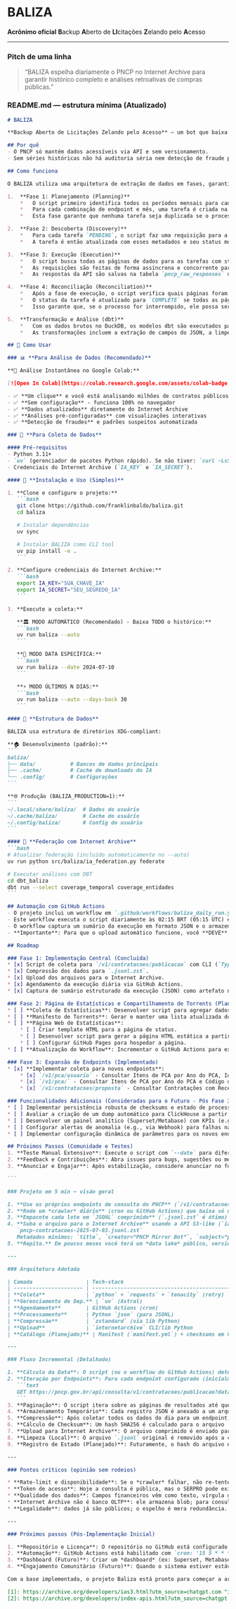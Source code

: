 # BALIZA

**Acrônimo oficial**
**B**ackup **A**berto de **LI**citações **Z**elando pelo **A**cesso

---

### Pitch de uma linha

> “BALIZA espelha diariamente o PNCP no Internet Archive para garantir histórico completo e análises retroativas de compras públicas.”

### README.md — estrutura mínima (Atualizado)

````markdown
# BALIZA

**Backup Aberto de Licitações Zelando pelo Acesso** — um bot que baixa o delta diário do PNCP e envia para o Internet Archive em JSONL compactado.

## Por quê
- O PNCP só mantém dados acessíveis via API e sem versionamento.
- Sem séries históricas não há auditoria séria nem detecção de fraude por padrão.

## Como funciona

O BALIZA utiliza uma arquitetura de extração de dados em fases, garantindo resiliência e idempotência. O processo é orquestrado por uma tabela de controle de tarefas (`pncp_extraction_tasks`) em um banco de dados DuckDB local.

1.  **Fase 1: Planejamento (Planning)**
    *   O script primeiro identifica todos os períodos mensais para cada endpoint da API do PNCP que precisam ser processados.
    *   Para cada combinação de endpoint e mês, uma tarefa é criada na tabela de controle com o status `PENDING`.
    *   Esta fase garante que nenhuma tarefa seja duplicada se o processo for executado novamente.

2.  **Fase 2: Descoberta (Discovery)**
    *   Para cada tarefa `PENDING`, o script faz uma requisição para a primeira página da API para obter metadados, como o número total de páginas e registros.
    *   A tarefa é então atualizada com esses metadados e seu status muda para `FETCHING`.

3.  **Fase 3: Execução (Execution)**
    *   O script busca todas as páginas de dados para as tarefas com status `FETCHING` ou `PARTIAL` (tarefas que foram interrompidas anteriormente).
    *   As requisições são feitas de forma assíncrona e concorrente para maximizar a velocidade de download.
    *   As respostas da API são salvas na tabela `pncp_raw_responses` do DuckDB.

4.  **Fase 4: Reconciliação (Reconciliation)**
    *   Após a fase de execução, o script verifica quais páginas foram baixadas com sucesso para cada tarefa.
    *   O status da tarefa é atualizado para `COMPLETE` se todas as páginas foram baixadas, ou `PARTIAL` se ainda faltam páginas.
    *   Isso garante que, se o processo for interrompido, ele possa ser retomado exatamente de onde parou.

5.  **Transformação e Análise (dbt)**
    *   Com os dados brutos no DuckDB, os modelos dbt são executados para transformar os dados em tabelas limpas e estruturadas.
    *   As transformações incluem a extração de campos do JSON, a limpeza de dados e a criação de tabelas de fatos e dimensões para análise.

## 🚀 Como Usar

### 📊 **Para Análise de Dados (Recomendado)**

**🎯 Análise Instantânea no Google Colab:**

[![Open In Colab](https://colab.research.google.com/assets/colab-badge.svg)](https://colab.research.google.com/github/franklinbaldo/baliza/blob/main/notebooks/analise_pncp_colab.ipynb)

- ✅ **Um clique** e você está analisando milhões de contratos públicos
- ✅ **Sem configuração** - funciona 100% no navegador
- ✅ **Dados atualizados** diretamente do Internet Archive
- ✅ **Análises pré-configuradas** com visualizações interativas
- ✅ **Detecção de fraudes** e padrões suspeitos automatizada

### 🔧 **Para Coleta de Dados**

#### Pré-requisitos
- Python 3.11+
- `uv` (gerenciador de pacotes Python rápido). Se não tiver: `curl -LsSf https://astral.sh/uv/install.sh | sh`
- Credenciais do Internet Archive (`IA_KEY` e `IA_SECRET`).

#### 🚀 **Instalação e Uso (Simples)**

1. **Clone e configure o projeto:**
   ```bash
   git clone https://github.com/franklinbaldo/baliza.git
   cd baliza

   # Instalar dependências
   uv sync

   # Instalar BALIZA como CLI tool
   uv pip install -e .
   ```

2. **Configure credenciais do Internet Archive:**
   ```bash
   export IA_KEY="SUA_CHAVE_IA"
   export IA_SECRET="SEU_SEGREDO_IA"
   ```

3. **Execute a coleta:**

   **🏛️ MODO AUTOMÁTICO (Recomendado) - Baixa TODO o histórico:**
   ```bash
   uv run baliza --auto
   ```

   **📅 MODO DATA ESPECÍFICA:**
   ```bash
   uv run baliza --date 2024-07-10
   ```

   **⚡ MODO ÚLTIMOS N DIAS:**
   ```bash
   uv run baliza --auto --days-back 30
   ```

#### 📁 **Estrutura de Dados**

BALIZA usa estrutura de diretórios XDG-compliant:

**🏠 Desenvolvimento (padrão):**
```
baliza/
├── data/           # Bancos de dados principais
├── .cache/         # Cache de downloads do IA
└── .config/        # Configurações
```

**🌐 Produção (BALIZA_PRODUCTION=1):**
```
~/.local/share/baliza/  # Dados do usuário
~/.cache/baliza/        # Cache do usuário
~/.config/baliza/       # Config do usuário
```

#### 🔗 **Federação com Internet Archive**
```bash
# Atualizar federação (incluído automaticamente no --auto)
uv run python src/baliza/ia_federation.py federate

# Executar análises com DBT
cd dbt_baliza
dbt run --select coverage_temporal coverage_entidades
```

## Automação com GitHub Actions
- O projeto inclui um workflow em `.github/workflows/baliza_daily_run.yml`.
- Este workflow executa o script diariamente às 02:15 BRT (05:15 UTC) em modo automático completo.
- O workflow captura um sumário da execução em formato JSON e o armazena como um artefato do GitHub Actions para referência e depuração.
- **Importante**: Para que o upload automático funcione, você **DEVE** configurar `IA_KEY` e `IA_SECRET` como "Secrets" nas configurações do seu repositório GitHub (Settings > Secrets and variables > Actions).

## Roadmap

### Fase 1: Implementação Central (Concluída)
* [x] Script de coleta para `/v1/contratacoes/publicacao` com CLI (`Typer`).
* [x] Compressão dos dados para `.jsonl.zst`.
* [x] Upload dos arquivos para o Internet Archive.
* [x] Agendamento da execução diária via GitHub Actions.
* [x] Captura de sumário estruturado da execução (JSON) como artefato no GitHub Actions.

### Fase 2: Página de Estatísticas e Compartilhamento de Torrents (Planejado)
* [ ] **Coleta de Estatísticas**: Desenvolver script para agregar dados das execuções diárias (e.g., itens coletados, status, links IA).
* [ ] **Manifesto de Torrents**: Gerar e manter uma lista atualizada dos links `.torrent` para os itens arquivados no Internet Archive.
* [ ] **Página Web de Estatísticas**:
    * [ ] Criar template HTML para a página de status.
    * [ ] Desenvolver script para gerar a página HTML estática a partir dos dados de estatísticas e torrents.
    * [ ] Configurar GitHub Pages para hospedar a página.
* [ ] **Atualização do Workflow**: Incrementar o GitHub Actions para executar os scripts de coleta de estatísticas, geração de manifesto de torrents e da página web, e fazer commit dos artefatos atualizados.

### Fase 3: Expansão de Endpoints (Implementado)
* [x] **Implementar coleta para novos endpoints**:
    * [x] `/v1/pca/usuario` - Consultar Itens de PCA por Ano do PCA, IdUsuario e Código de Classificação Superior.
    * [x] `/v1/pca/` - Consultar Itens de PCA por Ano do PCA e Código de Classificação Superior (endpoint geral).
    * [x] `/v1/contratacoes/proposta` - Consultar Contratações com Recebimento de Propostas Aberto.

### Funcionalidades Adicionais (Consideradas para o Futuro - Pós Fase 3)
* [ ] Implementar persistência robusta de checksums e estado de processamento (e.g., `state/processed.csv`) para evitar reprocessamento e duplicatas de forma mais granular.
* [ ] Avaliar a criação de um dump automático para ClickHouse a partir dos dados no Internet Archive.
* [ ] Desenvolver um painel analítico (Superset/Metabase) com KPIs (e.g., sobrepreço) utilizando os dados coletados.
* [ ] Configurar alertas de anomalia (e.g., via Webhook) para falhas na coleta ou problemas nos dados.
* [ ] Implementar configuração dinâmica de parâmetros para os novos endpoints PCA.

## Próximos Passos (Comunidade e Testes)
1. **Teste Manual Extensivo**: Execute o script com `--date` para diferentes dias passados para garantir a robustez do hash, da coleta e do upload.
2. **Feedback e Contribuições**: Abra issues para bugs, sugestões ou melhorias. Contribuições via Pull Requests são bem-vindas!
3. **Anunciar e Engajar**: Após estabilização, considere anunciar no fórum Dados Abertos BR e convidar a comunidade para auditar os dados e o processo.

```

### Projeto em 5 min — visão geral

1. **Use os próprios endpoints de consulta do PNCP** (`/v1/contratacoes/publicacao`, `/v1/contratos/publicacao`, `/v1/pca`, etc.), que já aceitam filtros por intervalo de datas, paginação (`pagina`, `tamanhoPagina ≤ 500`) e devolvem JSON padronizado.&#x20;
2. **Rode um *crawler* diário** (cron ou GitHub Actions) que baixa só o delta do dia anterior. Não invente “varredura completa” — é lento, caro e sujeito a time-out.
3. **Empacote cada lote em `JSONL` comprimido** (`.jsonl.zst` é ótimo) e gere um manifesto SHA-256 para deduplicar depois.
4. **Suba o arquivo para o Internet Archive** usando a API S3-like (`ias3`) com nome estável, ex.:
   `pncp-contratacoes-2025-07-03.jsonl.zst`
   Metadados mínimos: `title`, `creator=“PNCP Mirror Bot”`, `subject=“public procurement Brazil”`. ([archive.org][1], [archive.org][2])
5. **Repita.** Em poucos meses você terá um *data lake* público, versionado e historicamente completo para qualquer análise contábil, *benchmarking* de preços, *red-flag analytics*, etc.

---

### Arquitetura Adotada

| Camada                 | Tech-stack                                     | Por quê                                                      |
| ---------------------- | ---------------------------------------------- | ------------------------------------------------------------ |
| **Coleta**             | `python` + `requests` + `tenacity` (retry)     | Leve, controlado, fácil de debugar                           |
| **Gerenciamento de Dep.** | `uv` (Astral)                                  | Rápido, moderno, compatível com `pyproject.toml`             |
| **Agendamento**        | GitHub Actions (cron)                          | Integrado ao repositório, gratuito para projetos open source   |
| **Processamento**      | Python `json` (para JSONL)                     | Simples e direto para conversão em JSONL                     |
| **Compressão**         | `zstandard` (via lib Python)                   | Excelente taxa de compressão e velocidade                    |
| **Upload**             | `internetarchive` CLI/lib Python               | Biblioteca oficial para interagir com o Internet Archive     |
| **Catálogo (Planejado)** | Manifest (`manifest.yml`) + checksums em CSV   | Garante integridade, evita duplicatas (ainda não implementado) |

---

### Fluxo Incremental (Detalhado)

1. **Cálculo da Data**: O script (ou o workflow do GitHub Actions) determina a data "ontem" (fuso horário de Brasília, UTC-3).
2. **Iteração por Endpoints**: Para cada endpoint configurado (inicialmente, apenas `contratacoes`):
   ```text
   GET https://pncp.gov.br/api/consulta/v1/contratacoes/publicacao?dataInicial=YYYY-MM-DD&dataFinal=YYYY-MM-DD&pagina=1&tamanhoPagina=500
   ```
3. **Paginação**: O script itera sobre as páginas de resultados até que `paginaAtual` seja maior ou igual a `totalPaginas` retornado pela API. Cada página pode conter até 500 registros.
4. **Armazenamento Temporário**: Cada registro JSON é anexado a um arquivo `.jsonl` local.
5. **Compressão**: Após coletar todos os dados do dia para um endpoint, o arquivo `.jsonl` é comprimido usando Zstandard, resultando em um arquivo `.jsonl.zst`.
6. **Cálculo de Checksum**: Um hash SHA256 é calculado para o arquivo `.jsonl.zst`.
7. **Upload para Internet Archive**: O arquivo comprimido é enviado para o Internet Archive, e o checksum SHA256 é incluído nos metadados.
8. **Limpeza (Local)**: O arquivo `.jsonl` original é removido após a compressão e tentativa de upload. O arquivo `.jsonl.zst` permanece localmente no diretório `baliza_data/`.
9. **Registro de Estado (Planejado)**: Futuramente, o hash do arquivo e o status do upload serão gravados para evitar reprocessamento e permitir o rastreamento.

---

### Pontos críticos (opinião sem rodeios)

* **Rate-limit e disponibilidade**: Se o *crawler* falhar, não re-tente infinito — o PNCP derruba conexões longas.
* **Token de acesso**: Hoje a consulta é pública, mas o SERPRO pode exigir API-key amanhã; prepare var env.
* **Qualidade dos dados**: Campos financeiros vêm como texto, vírgula decimal e zeros mágicos (0 = sigilo). Não confie neles sem *post-processing*.&#x20;
* **Internet Archive não é banco OLTP**: ele armazena blob; para consultas SQL use BigQuery, ClickHouse ou DuckDB apontando para seus `JSONL`.
* **Legalidade**: dados já são públicos; o espelho é mera redundância. Mas inclua aviso de responsabilidade (“*dados brutos, sem garantias*”).

---

### Próximos passos (Pós-Implementação Inicial)

1. **Repositório e Licença**: O repositório no GitHub está configurado com Licença MIT e este README atualizado. (Feito!)
2. **Automação**: GitHub Actions está habilitado com `cron: '15 5 * * *'` (02:15 BRT / 05:15 UTC) para execução diária. (Feito!)
3. **Dashboard (Futuro)**: Criar um *dashboard* (ex: Superset, Metabase) que consuma os dados dos arquivos `.jsonl.zst` diretamente do Internet Archive (possivelmente via HTTPFS ou similar).
4. **Engajamento Comunitário (Futuro)**: Quando o sistema estiver estável e com um volume razoável de dados arquivados, anunciar no fórum **Dados Abertos BR** para atrair colaboradores, auditores e usuários.

Com a base implementada, o projeto Baliza está pronto para começar a arquivar os dados e evoluir com as funcionalidades planejadas no Roadmap.

[1]: https://archive.org/developers/ias3.html?utm_source=chatgpt.com "ias3 Internet archive S3-like API"
[2]: https://archive.org/developers/index-apis.html?utm_source=chatgpt.com "Tools and APIs — Internet Archive Developer Portal"
